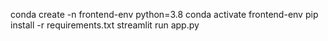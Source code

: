 conda create -n frontend-env python=3.8
conda activate frontend-env
pip install -r requirements.txt
streamlit run app.py
